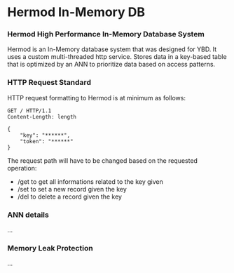 # Hermod In-Memory DB

### Hermod High Performance In-Memory Database System

Hermod is an In-Memory database system that was designed for YBD. It uses a custom multi-threaded http service. Stores data in a key-based table that is optimized by an ANN to prioritize data based on access patterns.

### HTTP Request Standard

HTTP request formatting to Hermod is at minimum as follows:  
```
GET / HTTP/1.1
Content-Length: length

{
    "key": "******",
    "token": "******"
}
```
The request path will have to be changed based on the requested operation:  
- /get to get all informations related to the key given
- /set to set a new record given the key
- /del to delete a record given the key

### ANN details

...

### Memory Leak Protection

...